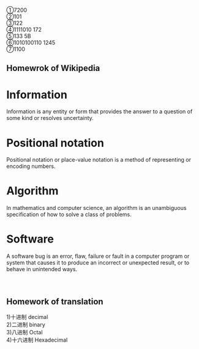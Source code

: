 ①7200<br/>
②101<br/>
③122<br/>
④1111010  172<br/>
⑤133  5B <br/>
⑥1010100110     1245<br/>
⑦1100<br/>

## Homewrok of Wikipedia<br/>
# Information<br/>
Information is any entity or form that provides the answer to a question of some kind or resolves uncertainty.<br/> 
# Positional notation<br/>
Positional notation or place-value notation is a method of representing or encoding numbers.<br/>
# Algorithm<br/>
In mathematics and computer science, an algorithm is an unambiguous specification of how to solve a class of problems. <br/>
# Software<br/>
A software bug is an error, flaw, failure or fault in a computer program or system that causes it to produce an incorrect or unexpected result, or to behave in unintended ways.<br/>
<br/>
<br/>
## Homework of translation<br/>
1)十进制  decimal<br/>
2)二进制  binary<br/>
3)八进制  Octal<br/>
4)十六进制  Hexadecimal<br/>